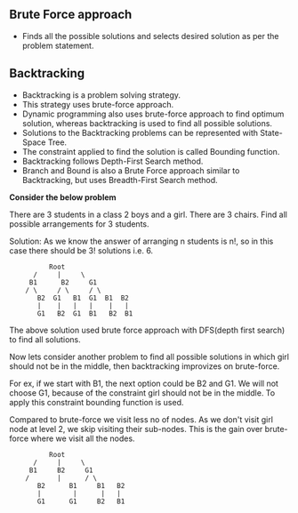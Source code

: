 Brute Force approach
--------------------
- Finds all the possible solutions and selects desired solution as per the problem statement.

Backtracking
------------
- Backtracking is a problem solving strategy.
- This strategy uses brute-force approach.
- Dynamic programming also uses brute-force approach to find optimum solution, whereas backtracking is used to find all possible solutions.
- Solutions to the Backtracking problems can be represented with State-Space Tree.
- The constraint applied to find the solution is called Bounding function.
- Backtracking follows Depth-First Search method.
- Branch and Bound is also a Brute Force approach similar to Backtracking, but uses Breadth-First Search method.

<b>Consider the below problem</b>

There are 3 students in a class 2 boys and a girl. There are 3 chairs. Find all possible arrangements for 3 students.

Solution: As we know the answer of arranging n students is n!, so in this case there should be 3! solutions i.e. 6.

		      Root
		  /     |     \   
		 B1      B2     G1    
		/ \     / \     / \   
	       B2  G1   B1  G1  B1  B2 
	       |    |   |   |    |   |  
	       G1   B2  G1  B1   B2  B1

The above solution used brute force approach with DFS(depth first search) to find all solutions.

Now lets consider another problem to find all possible solutions in which girl should not be in the middle, then backtracking improvizes on brute-force.

For ex, if we start with B1, the next option could be B2 and G1. We will not choose G1, because of the constraint girl should not be in the middle. To apply this constraint bounding function is used. 

Compared to brute-force we visit less no of nodes. As we don't visit girl node at level 2, we skip visiting their sub-nodes. This is the gain over brute-force where we visit all the nodes.

		      Root
		  /     |     \   
		 B1     B2     G1    
		/       |      / \   
	       B2      B1     B1   B2 
	       |        |      |   |  
	       G1      G1     B2   B1















